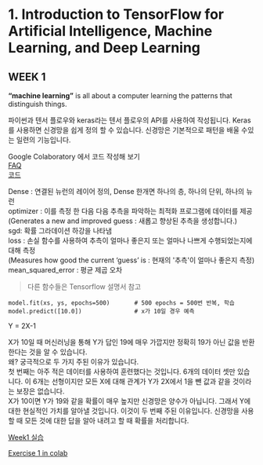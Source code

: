 # 1. Introduction to TensorFlow for Artificial Intelligence, Machine Learning, and Deep Learning

## WEEK 1

**“machine learning”** is all about a computer learning the patterns that distinguish things.<br>

파이썬과 텐서 플로우와 keras라는 텐서 플로우의 API를 사용하여 작성됩니다.
Keras를 사용하면 신경망을 쉽게 정의 할 수 있습니다. 신경망은 기본적으로 패턴을 배울 수있는 일련의 기능입니다.<br>

Google Colaboratory 에서 코드 작성해 보기<br>
[FAQ](https://research.google.com/colaboratory/faq.html)<br>
[코드](https://colab.research.google.com/github/lmoroney/dlaicourse/blob/master/Course%201%20-%20Part%202%20-%20Lesson%202%20-%20Notebook.ipynb#scrollTo=DzbtdRcZDO9B)


Dense : 연결된 뉴런의 레이어 정의, Dense 한개면 하나의 층, 하나의 단위, 하나의 뉴런<br>
optimizer : 이를 측정 한 다음 다음 추측을 파악하는 최적화 프로그램에 데이터를 제공<br>
(Generates a new and improved guess : 새롭고 향상된 추측을 생성합니다.)<br>
sgd: 확률 그라데이션 하강을 나타냄<br>
loss : 손실 함수를 사용하여 추측이 얼마나 좋은지 또는 얼마나 나쁘게 수행되었는지에 대해 측정<br>
(Measures how good the current ‘guess’ is : 현재의 '추측'이 얼마나 좋은지 측정)<br>
mean_squared_error : 평균 제곱 오차<br>
> 다른 함수들은 Tensorflow 설명서 참고
```
model.fit(xs, ys, epochs=500)		# 500 epochs = 500번 반복, 학습
model.predict([10.0])			    # x가 10일 경우 예측
```
Y = 2X-1<br>

X가 10일 때 머신러닝을 통해 Y가 답인 19에 매우 가깝지만 정확히 19가 아닌 값을 반환한다는 것을 알 수 있습니다. <br>
왜? 궁극적으로 두 가지 주된 이유가 있습니다.<br>
첫 번째는 아주 적은 데이터를 사용하여 훈련했다는 것입니다. 6개의 데이터 셋만 있습니다. 이 6개는 선형이지만 모든 X에 대해 관계가 Y가 2X에서 1을 뺀 값과 같을 것이라는 보장은 없습니다. <br>
X가 10이면 Y가 19와 같을 확률이 매우 높지만 신경망은 양수가 아닙니다. 그래서 Y에 대한 현실적인 가치를 알아낼 것입니다. 이것이 두 번째 주된 이유입니다. 신경망을 사용할 때 모든 것에 대한 답을 알아 내려고 할 때 확률을 처리합니다.<br>


[Week1 실습](https://github.com/lmoroney/dlaicourse/blob/master/Course%201%20-%20Part%202%20-%20Lesson%202%20-%20Notebook.ipynb)

[Exercise 1 in colab](https://colab.research.google.com/github/lmoroney/dlaicourse/blob/master/Exercises/Exercise%201%20-%20House%20Prices/Exercise_1_House_Prices_Question.ipynb)


